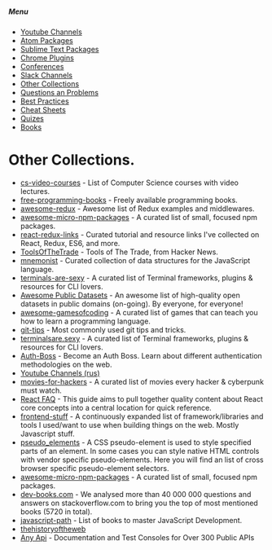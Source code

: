 ##### Menu
* [Youtube Channels](https://github.com/Deeech/it-collection/blob/master/YoutubeChannels.md)
* [Atom Packages](https://github.com/Deeech/it-collection/blob/master/AtomPackages.md)
* [Sublime Text Packages](https://github.com/Deeech/it-collection/blob/master/SublimePackages.md)
* [Chrome Plugins](https://github.com/Deeech/it-collection/blob/master/ChromePlugins.md)
* [Conferences](https://github.com/Deeech/it-collection/blob/master/Conferences.md)
* [Slack Channels](https://github.com/Deeech/it-collection/blob/master/SlackChannels.md)
* [Other Collections](https://github.com/Deeech/it-collection/blob/master/OtherCollections.md)
* [Questions an Problems](https://github.com/Deeech/it-collection/blob/master/QuestsAndProblms.md)
* [Best Practices](https://github.com/Deeech/it-collection/blob/master/BestPractices.md)
* [Cheat Sheets](https://github.com/Deeech/it-collection/blob/master/CheatSheets.md)
* [Quizes](https://github.com/Deeech/it-collection/blob/master/Quizes.md)
* [Books](https://github.com/Deeech/it-collection/blob/master/Books.md)


# Other Collections.
* [cs-video-courses](https://github.com/Developer-Y/cs-video-courses) - List of Computer Science courses with video lectures.
* [free-programming-books](https://github.com/vhf/free-programming-books) - Freely available programming books.
* [awesome-redux](https://github.com/xgrommx/awesome-redux) - Awesome list of Redux examples and middlewares.
* [awesome-micro-npm-packages](https://github.com/parro-it/awesome-micro-npm-packages) - A curated list of small, focused npm packages.
* [react-redux-links](https://github.com/markerikson/react-redux-links) - Curated tutorial and resource links I've collected on React, Redux, ES6, and more.
* [ToolsOfTheTrade](https://github.com/cjbarber/ToolsOfTheTrade) - Tools of The Trade, from Hacker News.
* [mnemonist](https://github.com/Yomguithereal/mnemonist) - Curated collection of data structures for the JavaScript language.
* [terminals-are-sexy](https://github.com/Jabher/terminals-are-sexy) - A curated list of Terminal frameworks, plugins & resources for CLI lovers.
* [Awesome Public Datasets](https://github.com/caesar0301/awesome-public-datasets) - An awesome list of high-quality open datasets in public domains (on-going). By everyone, for everyone!
* [awesome-gamesofcoding](https://github.com/michelpereira/awesome-gamesofcoding) - A curated list of games that can teach you how to learn a programming language.
* [git-tips](https://github.com/git-tips/tips) - Most commonly used git tips and tricks.
* [terminalsare.sexy](http://terminalsare.sexy/) - A curated list of Terminal frameworks, plugins & resources for CLI lovers.
* [Auth-Boss](https://github.com/teesloane/Auth-Boss) - Become an Auth Boss. Learn about different authentication methodologies on the web.
* [Youtube Channels (rus)](https://proglib.io/p/frontend-youtube-channels/)
* [movies-for-hackers](https://github.com/k4m4/movies-for-hackers) - A curated list of movies every hacker & cyberpunk must watch.
* [React FAQ](https://reactfaq.site/) - This guide aims to pull together quality content about React core concepts into a central location for quick reference.
* [frontend-stuff](https://github.com/moklick/frontend-stuff) - A continuously expanded list of framework/libraries and tools I used/want to use when building things on the web. Mostly Javascript stuff.
* [pseudo_elements](https://gist.github.com/webtobesocial/aefd6e25064c08e0cc9a) - A CSS pseudo-element is used to style specified parts of an element. In some cases you can style native HTML controls with vendor specific pseudo-elements. Here you will find an list of cross browser specific pseudo-element selectors.
* [awesome-micro-npm-packages](https://github.com/parro-it/awesome-micro-npm-packages) - A curated list of small, focused npm packages.
* [dev-books.com](http://www.dev-books.com/) - We analysed more than 40 000 000 questions and answers on stackoverflow.com to bring you the top of most mentioned books (5720 in total).
* [javascript-path](https://github.com/javascript-society/javascript-path) - List of books to master JavaScript Development.
* [thehistoryoftheweb](http://thehistoryoftheweb.com/)
* [Any Api](https://any-api.com/) - Documentation and Test Consoles for Over 300 Public APIs
